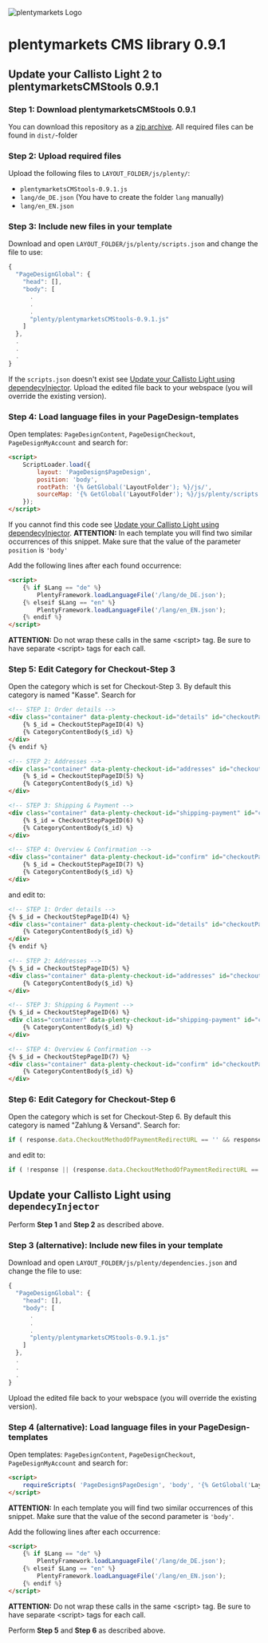 ![plentymarkets Logo](http://www.plentymarkets.eu/layout/pm/images/logo/plentymarkets-logo.jpg)

# plentymarkets CMS library 0.9.1

## Update your **Callisto Light 2** to plentymarketsCMStools 0.9.1

### Step 1: Download plentymarketsCMStools 0.9.1

You can download this repository as a [zip archive](https://github.com/plentymarkets/plenty-cms-library/archive/master.zip).
All required files can be found in `dist/`-folder

### Step 2: Upload required files

Upload the following files to `LAYOUT_FOLDER/js/plenty/`:
- `plentymarketsCMStools-0.9.1.js`
- `lang/de_DE.json` (You have to create the folder `lang` manually)
- `lang/en_EN.json`

### Step 3: Include new files in your template

Download and open `LAYOUT_FOLDER/js/plenty/scripts.json` and change the file to use:
```js
{
  "PageDesignGlobal": {
    "head": [],
    "body": [
      .
      .
      .
      "plenty/plentymarketsCMStools-0.9.1.js"
    ]
  },
  .
  .
  .
}
```
If the `scripts.json` doesn't exist see [Update your Callisto Light using dependecyInjector](#update-your-callisto-light-using-dependecyinjector).
Upload the edited file back to your webspace (you will override the existing version).

### Step 4: Load language files in your PageDesign-templates

Open templates: `PageDesignContent`, `PageDesignCheckout`, `PageDesignMyAccount` and search for:

```html
<script>
    ScriptLoader.load({
        layout: 'PageDesign$PageDesign',
        position: 'body',
        rootPath: '{% GetGlobal('LayoutFolder'); %}/js/',
        sourceMap: '{% GetGlobal('LayoutFolder'); %}/js/plenty/scripts.json'
    });
</script>
```
If you cannot find this code see [Update your Callisto Light using dependecyInjector](#update-your-callisto-light-using-dependecyinjector).
**ATTENTION:** In each template you will find two similar occurrences of this snippet. Make sure that the value of the parameter `position` is `'body'`

Add the following lines after each found occurrence:

```html
<script>
    {% if $Lang == "de" %}
        PlentyFramework.loadLanguageFile('/lang/de_DE.json');
    {% elseif $Lang == "en" %}
        PlentyFramework.loadLanguageFile('/lang/en_EN.json');
    {% endif %}
</script>
```
**ATTENTION:** Do not wrap these calls in the same &lt;script&gt; tag. Be sure to have separate &lt;script&gt; tags for each call.

### Step 5: Edit Category for Checkout-Step 3

Open the category which is set for Checkout-Step 3. By default this category is named "Kasse".
Search for
```html
<!-- STEP 1: Order details -->
<div class="container" data-plenty-checkout-id="details" id="checkoutPanelOrderDetails" aria-labelledby="checkoutTabOrderDetails" role="tabpanel">
    {% $_id = CheckoutStepPageID(4) %}
    {% CategoryContentBody($_id) %}
</div>
{% endif %}

<!-- STEP 2: Addresses -->
<div class="container" data-plenty-checkout-id="addresses" id="checkoutPanelAddresses" aria-labelledby="checkoutTabAddresses" role="tabpanel">
    {% $_id = CheckoutStepPageID(5) %}
    {% CategoryContentBody($_id) %}
</div>

<!-- STEP 3: Shipping & Payment -->
<div class="container" data-plenty-checkout-id="shipping-payment" id="checkoutPanelShippingPayment" aria-labelledby="checkoutTabShippingPayment" role="tabpanel">
    {% $_id = CheckoutStepPageID(6) %}
    {% CategoryContentBody($_id) %}
</div>

<!-- STEP 4: Overview & Confirmation -->
<div class="container" data-plenty-checkout-id="confirm" id="checkoutPanelConfirm" aria-labelledby="checkoutTabConfirm" role="tabpanel" data-plenty-checkout-catcontent="{% CheckoutStepPageID(7) %}">
    {% $_id = CheckoutStepPageID(7) %}
    {% CategoryContentBody($_id) %}
</div>
```
and edit to:

```html
<!-- STEP 1: Order details -->
{% $_id = CheckoutStepPageID(4) %}
<div class="container" data-plenty-checkout-id="details" id="checkoutPanelOrderDetails" aria-labelledby="checkoutTabOrderDetails" role="tabpanel" data-plenty-checkout-content="$_id">
    {% CategoryContentBody($_id) %}
</div>
{% endif %}

<!-- STEP 2: Addresses -->
{% $_id = CheckoutStepPageID(5) %}
<div class="container" data-plenty-checkout-id="addresses" id="checkoutPanelAddresses" aria-labelledby="checkoutTabAddresses" role="tabpanel" data-plenty-checkout-content="$_id">
    {% CategoryContentBody($_id) %}
</div>

<!-- STEP 3: Shipping & Payment -->
{% $_id = CheckoutStepPageID(6) %}
<div class="container" data-plenty-checkout-id="shipping-payment" id="checkoutPanelShippingPayment" aria-labelledby="checkoutTabShippingPayment" role="tabpanel" data-plenty-checkout-content="$_id">
    {% CategoryContentBody($_id) %}
</div>

<!-- STEP 4: Overview & Confirmation -->
{% $_id = CheckoutStepPageID(7) %}
<div class="container" data-plenty-checkout-id="confirm" id="checkoutPanelConfirm" aria-labelledby="checkoutTabConfirm" role="tabpanel" data-plenty-checkout-content="$_id">
    {% CategoryContentBody($_id) %}
</div>
```

### Step 6: Edit Category for Checkout-Step 6

Open the category which is set for Checkout-Step 6. By default this category is named "Zahlung &amp; Versand".
Search for:

```js
if ( response.data.CheckoutMethodOfPaymentRedirectURL == '' && response.data.CheckoutMethodOfPaymentAdditionalContent == '' )
```
and edit to:

```js
if ( !response || (response.data.CheckoutMethodOfPaymentRedirectURL == '' && response.data.CheckoutMethodOfPaymentAdditionalContent == '' ) )
```




## Update your **Callisto Light** using `dependecyInjector`

Perform **Step 1** and **Step 2** as described above.

### Step 3 (alternative): Include new files in your template

Download and open `LAYOUT_FOLDER/js/plenty/dependencies.json` and change the file to use:
```js
{
  "PageDesignGlobal": {
    "head": [],
    "body": [
      .
      .
      .
      "plenty/plentymarketsCMStools-0.9.1.js"
    ]
  },
  .
  .
  .
}
```
Upload the edited file back to your webspace (you will override the existing version).

### Step 4 (alternative): Load language files in your PageDesign-templates

Open templates: `PageDesignContent`, `PageDesignCheckout`, `PageDesignMyAccount` and search for:

```html
<script>
    requireScripts( 'PageDesign$PageDesign', 'body', '{% GetGlobal('LayoutFolder'); %}/js/' );
</script>
```
**ATTENTION:** In each template you will find two similar occurrences of this snippet. Make sure that the value of the second parameter is `'body'`.

Add the following lines after each occurrence:

```html
<script>
    {% if $Lang == "de" %}
        PlentyFramework.loadLanguageFile('/lang/de_DE.json');
    {% elseif $Lang == "en" %}
        PlentyFramework.loadLanguageFile('/lang/en_EN.json');
    {% endif %}
</script>
```
**ATTENTION:** Do not wrap these calls in the same &lt;script&gt; tag. Be sure to have separate &lt;script&gt; tags for each call.


Perform **Step 5** and **Step 6** as described above.